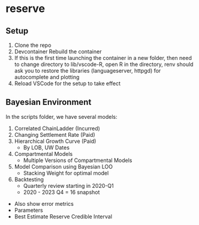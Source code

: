 # reserve

## Setup

1. Clone the repo
2. Devcontainer Rebuild the container
3. If this is the first time launching the container in a new folder, then need to change directory to lib/vscode-R, open R in the directory, renv should ask you to restore the libraries (languageserver, httpgd) for autocomplete and plotting
4. Reload VSCode for the setup to take effect

## Bayesian Environment

In the scripts folder, we have several models:

1. Correlated ChainLadder (Incurred)
2. Changing Settlement Rate (Paid)
3. Hierarchical Growth Curve (Paid)
    * By LOB, UW Dates
4. Compartmental Models
    * Multiple Versions of Compartmental Models
5. Model Comparison using Bayesian LOO
    * Stacking Weight for optimal model
6. Backtesting
    * Quarterly review starting in 2020-Q1
    * 2020 - 2023 Q4 = 16 snapshot

* Also show error metrics
* Parameters
* Best Estimate Reserve Credible Interval



